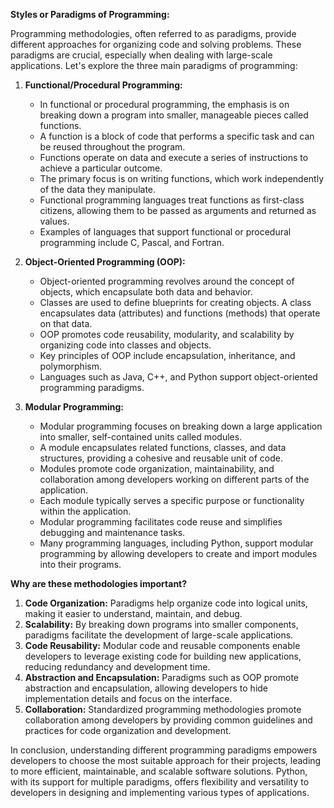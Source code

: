 **Styles or Paradigms of Programming:**

Programming methodologies, often referred to as paradigms, provide different approaches for organizing code and solving problems. These paradigms are crucial, especially when dealing with large-scale applications. Let's explore the three main paradigms of programming:

1. **Functional/Procedural Programming:**
   - In functional or procedural programming, the emphasis is on breaking down a program into smaller, manageable pieces called functions.
   - A function is a block of code that performs a specific task and can be reused throughout the program.
   - Functions operate on data and execute a series of instructions to achieve a particular outcome.
   - The primary focus is on writing functions, which work independently of the data they manipulate.
   - Functional programming languages treat functions as first-class citizens, allowing them to be passed as arguments and returned as values.
   - Examples of languages that support functional or procedural programming include C, Pascal, and Fortran.

2. **Object-Oriented Programming (OOP):**
   - Object-oriented programming revolves around the concept of objects, which encapsulate both data and behavior.
   - Classes are used to define blueprints for creating objects. A class encapsulates data (attributes) and functions (methods) that operate on that data.
   - OOP promotes code reusability, modularity, and scalability by organizing code into classes and objects.
   - Key principles of OOP include encapsulation, inheritance, and polymorphism.
   - Languages such as Java, C++, and Python support object-oriented programming paradigms.

3. **Modular Programming:**
   - Modular programming focuses on breaking down a large application into smaller, self-contained units called modules.
   - A module encapsulates related functions, classes, and data structures, providing a cohesive and reusable unit of code.
   - Modules promote code organization, maintainability, and collaboration among developers working on different parts of the application.
   - Each module typically serves a specific purpose or functionality within the application.
   - Modular programming facilitates code reuse and simplifies debugging and maintenance tasks.
   - Many programming languages, including Python, support modular programming by allowing developers to create and import modules into their programs.

**Why are these methodologies important?**

1. **Code Organization:** Paradigms help organize code into logical units, making it easier to understand, maintain, and debug.
2. **Scalability:** By breaking down programs into smaller components, paradigms facilitate the development of large-scale applications.
3. **Code Reusability:** Modular code and reusable components enable developers to leverage existing code for building new applications, reducing redundancy and development time.
4. **Abstraction and Encapsulation:** Paradigms such as OOP promote abstraction and encapsulation, allowing developers to hide implementation details and focus on the interface.
5. **Collaboration:** Standardized programming methodologies promote collaboration among developers by providing common guidelines and practices for code organization and development.

In conclusion, understanding different programming paradigms empowers developers to choose the most suitable approach for their projects, leading to more efficient, maintainable, and scalable software solutions. Python, with its support for multiple paradigms, offers flexibility and versatility to developers in designing and implementing various types of applications.
